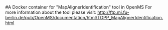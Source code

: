 #A Docker container for "MapAlignerIdentification" tool in OpenMS
For more information about the tool please visit:
http://ftp.mi.fu-berlin.de/pub/OpenMS/documentation/html/TOPP_MapAlignerIdentification.html
